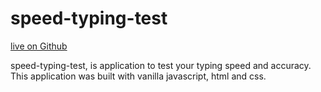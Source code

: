 # speed-typing-test
[live on Github](https://ryangonzalezusa.github.io/speed-typing-test/)

speed-typing-test, is application to test your typing speed and accuracy. This application was built with vanilla javascript, html and css.
